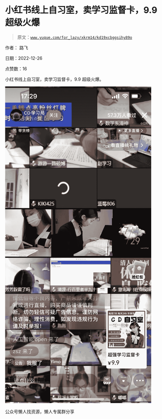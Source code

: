 # 小红书线上自习室，卖学习监督卡，9.9 超级火爆

> 原文：[`www.yuque.com/for_lazy/xkrm14/kd19xcbggsihy89o`](https://www.yuque.com/for_lazy/xkrm14/kd19xcbggsihy89o)



作者： 路飞



日期：2022-12-26



点赞数：16

<ne-hole id="u9ec68908" data-lake-id="u9ec68908"><ne-card data-card-name="hr" data-card-type="block" id="OPY4M" data-event-boundary="card">

小红书线上自习室，卖学习监督卡，9.9 超级火爆。



<ne-card data-card-name="image" data-card-type="inline" id="Zp8GQ" data-event-boundary="card">![](img/0b0de4f2369983076e1919849fffdc28.png)</ne-card>

<ne-hole id="ue30791c9" data-lake-id="ue30791c9"><ne-card data-card-name="hr" data-card-type="block" id="alEsm" data-event-boundary="card">

公众号懒人找资源，懒人专属群分享

</ne-card></ne-hole></ne-card></ne-hole>